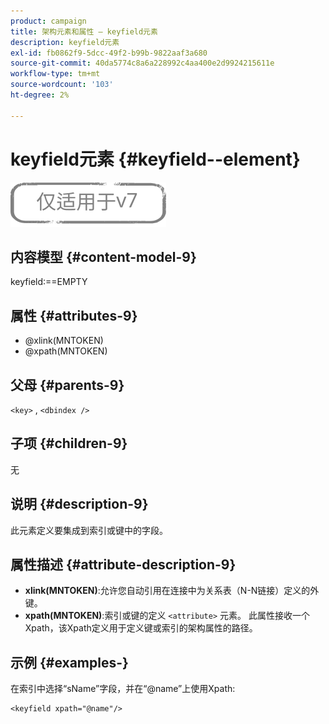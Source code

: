 ```yaml
---
product: campaign
title: 架构元素和属性 — keyfield元素
description: keyfield元素
exl-id: fb0862f9-5dcc-49f2-b99b-9822aaf3a680
source-git-commit: 40da5774c8a6a228992c4aa400e2d9924215611e
workflow-type: tm+mt
source-wordcount: '103'
ht-degree: 2%

---
```


# keyfield元素 {#keyfield--element}

![](../../../assets/v7-only.svg)

## 内容模型 {#content-model-9}

keyfield:==EMPTY

## 属性 {#attributes-9}

* @xlink(MNTOKEN)
* @xpath(MNTOKEN)

## 父母 {#parents-9}

`<key>`  ,  `<dbindex />`

## 子项 {#children-9}

无

## 说明 {#description-9}

此元素定义要集成到索引或键中的字段。

## 属性描述 {#attribute-description-9}

* **xlink(MNTOKEN)**:允许您自动引用在连接中为关系表（N-N链接）定义的外键。
* **xpath(MNTOKEN)**:索引或键的定义 `<attribute>`  元素。 此属性接收一个Xpath，该Xpath定义用于定义键或索引的架构属性的路径。

## 示例 {#examples-}

在索引中选择“sName”字段，并在“@name”上使用Xpath:

```
<keyfield xpath="@name"/>
```
